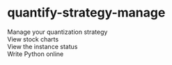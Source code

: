 # quantify-strategy-manage<br>
Manage your quantization strategy<br>
View stock charts<br>
View the instance status<br>
Write Python online<br>
